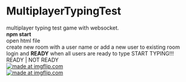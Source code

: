 # MultiplayerTypingTest
multiplayer typing test game with websocket.
<br/>
<b>npm start</b>
<br/>
open html file
<br/>
create new room with a user name or add a new user to existing room
<br/>
login and <b>READY</b> when all users are ready to type
START TYPING!!!<br/>
READY | NOT READY
<br/>
<a href="https://imgflip.com/i/38bl09"><img src="https://i.imgflip.com/38bl09.jpg" title="made at imgflip.com"/></a>
<br/>
<a href="https://imgflip.com/i/38bl2j"><img src="https://i.imgflip.com/38bl2j.jpg" title="made at imgflip.com"/></a>
